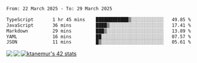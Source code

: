 <!--START_SECTION:waka-->

```txt
From: 22 March 2025 - To: 29 March 2025

TypeScript       1 hr 45 mins    ████████████▒░░░░░░░░░░░░   49.85 %
JavaScript       36 mins         ████▒░░░░░░░░░░░░░░░░░░░░   17.41 %
Markdown         29 mins         ███▒░░░░░░░░░░░░░░░░░░░░░   13.89 %
YAML             16 mins         ██░░░░░░░░░░░░░░░░░░░░░░░   07.57 %
JSON             11 mins         █▒░░░░░░░░░░░░░░░░░░░░░░░   05.61 %
```

<!--END_SECTION:waka-->
<a href="https://github.com/anuraghazra/github-readme-stats">
  <img align="left" src="https://github-readme-stats.vercel.app/api?username=Tanesan&count_private=true&show_icons=true" />
<img align="left" src="https://github-readme-stats.vercel.app/api/top-langs/?username=Tanesan" />
</a>

[![ktanemur's 42 stats](https://badge42.vercel.app/api/v2/cl1wslf6s002109l771rng2w8/stats?cursusId=21&coalitionId=62)](https://github.com/JaeSeoKim/badge42)

